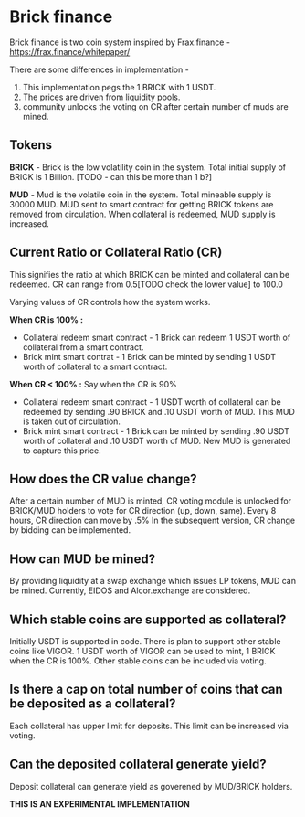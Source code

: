 # Brick finance

Brick finance is two coin system inspired by Frax.finance - https://frax.finance/whitepaper/

There are some differences in implementation -
1) This implementation pegs the 1 BRICK with 1 USDT.
2) The prices are driven from liquidity pools.
3) community unlocks the voting on CR after certain number of muds are mined. 

## Tokens 

**BRICK** - Brick is the low volatility coin in the system. Total initial supply of BRICK is 1 Billion. [TODO - can this be more than 1 b?] 

**MUD** - Mud is the volatile coin in the system. Total mineable supply is 30000 MUD. MUD sent to smart contract for getting BRICK tokens are removed from circulation. When collateral is redeemed, MUD supply is increased. 

## Current Ratio or Collateral Ratio (CR)

This signifies the ratio at which BRICK can be minted and collateral can be redeemed. CR can range from 0.5[TODO check the lower value] to 100.0  

Varying values of CR controls how the system works.

**When CR is 100% :**
- Collateral redeem smart contract  - 1 Brick can redeem 1 USDT worth of collateral from a smart contract.
- Brick mint smart contrat - 1 Brick can be minted by sending 1 USDT worth of collateral to a smart contract.

**When CR < 100% :**
Say when the CR is 90%
- Collateral redeem smart contract - 1 USDT worth of collateral can be redeemed by sending .90 BRICK and .10 USDT worth of MUD. This MUD is taken out of circulation.
- Brick mint smart contract - 1 Brick can be minted by sending .90 USDT worth of collateral and .10 USDT worth of MUD. New MUD is generated to capture this price.

## How does the CR value change?

After a certain number of MUD is minted, CR voting module is unlocked for BRICK/MUD holders to vote for CR direction (up, down, same). Every 8 hours, CR direction can move by .5% 
In the subsequent version, CR change by bidding can be implemented. 

## How can MUD be mined?

By providing liquidity at a swap exchange which issues LP tokens, MUD can be mined. Currently, EIDOS and Alcor.exchange are considered.

## Which stable coins are supported as collateral?

Initially USDT is supported in code. There is plan to support other stable coins like VIGOR. 1 USDT worth of VIGOR can be used to mint, 1 BRICK when the CR is 100%. 
Other stable coins can be included via voting.

## Is there a cap on total number of coins that can be deposited as a collateral?

Each collateral has upper limit for deposits. This limit can be increased via voting.

## Can the deposited collateral generate yield?

Deposit collateral can generate yield as goverened by MUD/BRICK holders.

**THIS IS AN EXPERIMENTAL IMPLEMENTATION**
